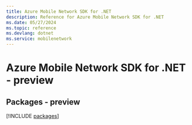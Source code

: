 ```yaml
---
title: Azure Mobile Network SDK for .NET
description: Reference for Azure Mobile Network SDK for .NET
ms.date: 05/27/2024
ms.topic: reference
ms.devlang: dotnet
ms.service: mobilenetwork
---
```

# Azure Mobile Network SDK for .NET - preview
## Packages - preview
[!INCLUDE [packages](mobile-network-index.md)]